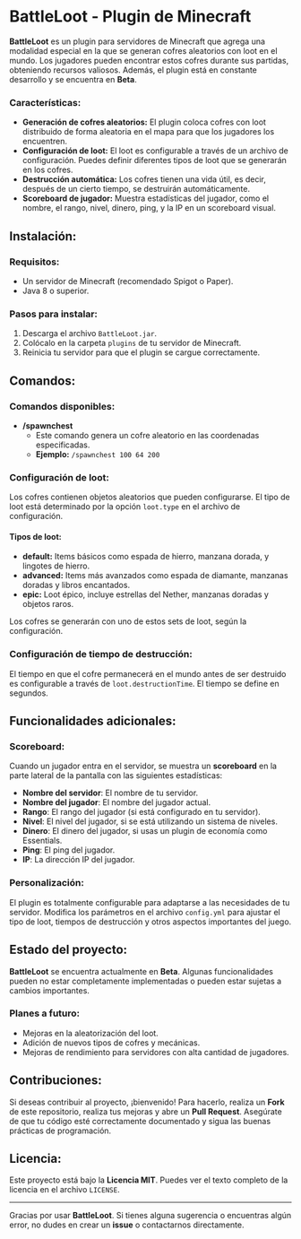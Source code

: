 # BattleLoot - Plugin de Minecraft

**BattleLoot** es un plugin para servidores de Minecraft que agrega una modalidad especial en la que se generan cofres aleatorios con loot en el mundo. Los jugadores pueden encontrar estos cofres durante sus partidas, obteniendo recursos valiosos. Además, el plugin está en constante desarrollo y se encuentra en **Beta**.

### Características:

- **Generación de cofres aleatorios:** El plugin coloca cofres con loot distribuido de forma aleatoria en el mapa para que los jugadores los encuentren.
- **Configuración de loot:** El loot es configurable a través de un archivo de configuración. Puedes definir diferentes tipos de loot que se generarán en los cofres.
- **Destrucción automática:** Los cofres tienen una vida útil, es decir, después de un cierto tiempo, se destruirán automáticamente.
- **Scoreboard de jugador:** Muestra estadísticas del jugador, como el nombre, el rango, nivel, dinero, ping, y la IP en un scoreboard visual.

## Instalación:

### Requisitos:
- Un servidor de Minecraft (recomendado Spigot o Paper).
- Java 8 o superior.

### Pasos para instalar:
1. Descarga el archivo `BattleLoot.jar`.
2. Colócalo en la carpeta `plugins` de tu servidor de Minecraft.
3. Reinicia tu servidor para que el plugin se cargue correctamente.

## Comandos:

### Comandos disponibles:
- **/spawnchest <x> <y> <z>**
   - Este comando genera un cofre aleatorio en las coordenadas especificadas.
   - **Ejemplo:** `/spawnchest 100 64 200`

### Configuración de loot:
Los cofres contienen objetos aleatorios que pueden configurarse. El tipo de loot está determinado por la opción `loot.type` en el archivo de configuración.

#### Tipos de loot:
- **default:** Items básicos como espada de hierro, manzana dorada, y lingotes de hierro.
- **advanced:** Items más avanzados como espada de diamante, manzanas doradas y libros encantados.
- **epic:** Loot épico, incluye estrellas del Nether, manzanas doradas y objetos raros.

Los cofres se generarán con uno de estos sets de loot, según la configuración.

### Configuración de tiempo de destrucción:
El tiempo en que el cofre permanecerá en el mundo antes de ser destruido es configurable a través de `loot.destructionTime`. El tiempo se define en segundos.

## Funcionalidades adicionales:
### Scoreboard:
Cuando un jugador entra en el servidor, se muestra un **scoreboard** en la parte lateral de la pantalla con las siguientes estadísticas:
- **Nombre del servidor**: El nombre de tu servidor.
- **Nombre del jugador**: El nombre del jugador actual.
- **Rango**: El rango del jugador (si está configurado en tu servidor).
- **Nivel**: El nivel del jugador, si se está utilizando un sistema de niveles.
- **Dinero**: El dinero del jugador, si usas un plugin de economía como Essentials.
- **Ping**: El ping del jugador.
- **IP**: La dirección IP del jugador.

### Personalización:
El plugin es totalmente configurable para adaptarse a las necesidades de tu servidor. Modifica los parámetros en el archivo `config.yml` para ajustar el tipo de loot, tiempos de destrucción y otros aspectos importantes del juego.

## Estado del proyecto:
**BattleLoot** se encuentra actualmente en **Beta**. Algunas funcionalidades pueden no estar completamente implementadas o pueden estar sujetas a cambios importantes.

### Planes a futuro:
- Mejoras en la aleatorización del loot.
- Adición de nuevos tipos de cofres y mecánicas.
- Mejoras de rendimiento para servidores con alta cantidad de jugadores.

## Contribuciones:

Si deseas contribuir al proyecto, ¡bienvenido! Para hacerlo, realiza un **Fork** de este repositorio, realiza tus mejoras y abre un **Pull Request**. Asegúrate de que tu código esté correctamente documentado y sigua las buenas prácticas de programación.

## Licencia:

Este proyecto está bajo la **Licencia MIT**. Puedes ver el texto completo de la licencia en el archivo `LICENSE`.

---

Gracias por usar **BattleLoot**. Si tienes alguna sugerencia o encuentras algún error, no dudes en crear un **issue** o contactarnos directamente.

